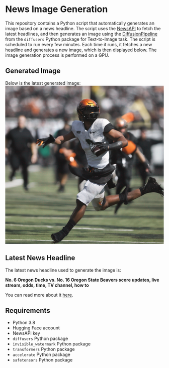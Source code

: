 # News Image Generation
This repository contains a Python script that automatically generates an image based on a news headline. The script uses the [NewsAPI](https://newsapi.org/) to fetch the latest headlines, and then generates an image using the [DiffusionPipeline](https://github.com/huggingface/diffusers) from the `diffusers` Python package for Text-to-Image task.
The script is scheduled to run every few minutes. Each time it runs, it fetches a new headline and generates a new image, which is then displayed below. The image generation process is performed on a GPU.

## Generated Image
Below is the latest generated image:
![Generated Image](image.png)

## Latest News Headline
The latest news headline used to generate the image is:

**No. 6 Oregon Ducks vs. No. 16 Oregon State Beavers score updates, live stream, odds, time, TV channel, how to**

You can read more about it [here](https://www.oregonlive.com/collegefootball/2023/11/no-6-oregon-ducks-vs-no-16-oregon-state-beavers-score-updates-live-stream-odds-time-tv-channel-how-to-watch-online.html).

## Requirements
- Python 3.8
- Hugging Face account
- NewsAPI key
- `diffusers` Python package
- `invisible_watermark` Python package
- `transformers` Python package
- `accelerate` Python package
- `safetensors` Python package
